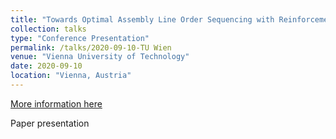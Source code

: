 ```yaml
---
title: "Towards Optimal Assembly Line Order Sequencing with Reinforcement Learning: A Case Study"
collection: talks
type: "Conference Presentation"
permalink: /talks/2020-09-10-TU Wien
venue: "Vienna University of Technology"
date: 2020-09-10
location: "Vienna, Austria"
---
```


[More information here](https://www.youtube.com/watch?v=rldNB5zSkDM)

Paper presentation
